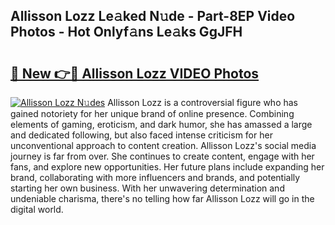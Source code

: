 ## Allisson Lozz Le𝚊ked N𝚞de - Part-8EP Video Photos - Hot Onlyf𝚊ns Le𝚊ks GgJFH

# <h2><a href="http://ac3223.deff.icu/?id=Allisson+Lozz">🔗 New 👉🔴 Allisson Lozz VIDEO Photos</a></h2>

[![Allisson Lozz N𝚞des](https://i.imgur.com/rIISA9y.gif)](http://ac3223.deff.icu/?id=Allisson+Lozz)
Allisson Lozz is a controversial figure who has gained notoriety for her unique brand of online presence. Combining elements of gaming, eroticism, and dark humor, she has amassed a large and dedicated following, but also faced intense criticism for her unconventional approach to content creation. Allisson Lozz's social media journey is far from over. She continues to create content, engage with her fans, and explore new opportunities. Her future plans include expanding her brand, collaborating with more influencers and brands, and potentially starting her own business. With her unwavering determination and undeniable charisma, there's no telling how far Allisson Lozz will go in the digital world.
